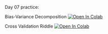 Day 07 practice:

Bias-Variance Decomposition [![Open In Colab](https://colab.research.google.com/assets/colab-badge.svg)](https://colab.research.google.com/github/girafe-ai/intro-to-ml-harbour/blob/master/day07_cross_validation_bias_variance/day07_bias_variance.ipynb)

Cross Validation Riddle [![Open In Colab](https://colab.research.google.com/assets/colab-badge.svg)](https://colab.research.google.com/github/girafe-ai/intro-to-ml-harbour/blob/master/day07_cross_validation_bias_variance/day07_cross_validation_riddle.ipynb)